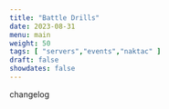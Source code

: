```yaml
---
title: "Battle Drills"
date: 2023-08-31
menu: main
weight: 50
tags: [ "servers","events","naktac" ]
draft: false
showdates: false
---
```

changelog
